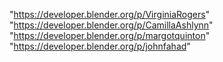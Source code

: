 "https://developer.blender.org/p/VirginiaRogers"
"https://developer.blender.org/p/CamillaAshlynn"
"https://developer.blender.org/p/margotquinton"
"https://developer.blender.org/p/johnfahad"
 
